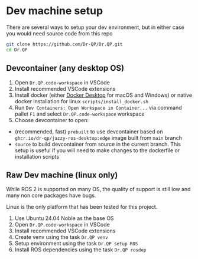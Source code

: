 # Dev machine setup

There are several ways to setup your dev environment, but in either case you would need source code from this repo

```bash
git clone https://github.com/Dr-QP/Dr.QP.git
cd Dr.QP
```

## Devcontainer (any desktop OS)

1. Open `Dr.QP.code-workspace` in VSCode
2. Install recommended VSCode extensions
3. Install docker (either [Docker Desktop](https://www.docker.com/products/docker-desktop/) for macOS and Windows) or native docker installation for linux `scripts/install_docker.sh`
4. Run `Dev Containers: Open Workspace in Container...` via command pallet `F1` and select `Dr.QP.code-workspace` workspace
5. Choose devcontainer to open:

- (recommended, fast) `prebuilt` to use devcontainer based on `ghcr.io/dr-qp/jazzy-ros-desktop:edge` image built from `main` branch
- `source` to build devcontainer from source in the current branch. This setup is useful if you will need to make changes to the dockerfile or installation scripts

## Raw Dev machine (linux only)

While ROS 2 is supported on many OS, the quality of support is still low and many non core packages have bugs.

Linux is the only platform that has been tested for this project.

1. Use Ubuntu 24.04 Noble as the base OS
2. Open `Dr.QP.code-workspace` in VSCode
3. Install recommended VSCode extensions
4. Create venv using the task `Dr.QP venv`
5. Setup environment using the task `Dr.QP setup ROS`
6. Install ROS dependencies using the task `Dr.QP rosdep`

